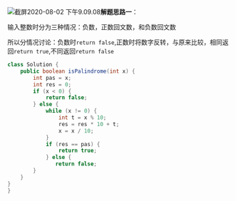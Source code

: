 

<img src="/Users/tangjiang/Desktop/截屏2020-08-02 下午9.09.08.png" alt="截屏2020-08-02 下午9.09.08"  />**解题思路一**：

输入整数时分为三种情况：负数，正数回文数，和负数回文数

所以分情况讨论：负数时`return false`,正数时将数字反转，与原来比较，相同返回`return true`,不同返回`return false`

```java
class Solution {
    public boolean isPalindrome(int x) {
        int pas = x;
        int res = 0;
        if (x < 0) {
            return false;
        } else {
            while (x != 0) {
                int t = x % 10;
                res = res * 10 + t;
                x = x / 10;
            }
            if (res == pas) {
                return true;
            } else {
               return false;
        }
    }
}
}
```

